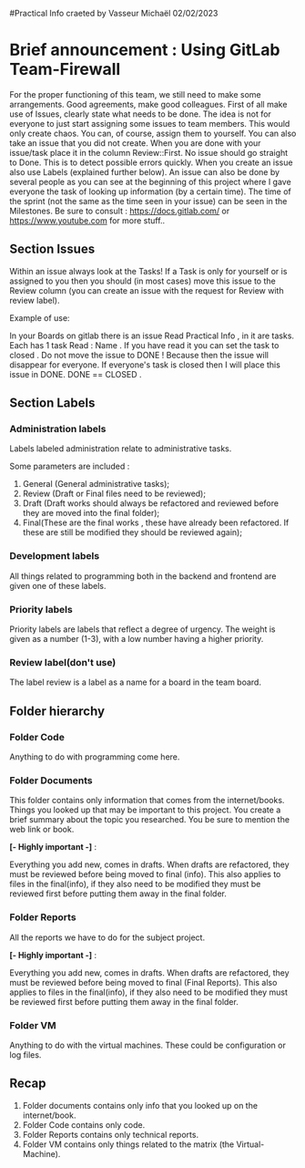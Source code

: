 #Practical Info craeted by Vasseur Michaël 02/02/2023

<h1>Brief announcement : Using GitLab Team-Firewall</h1>

For the proper functioning of this team, we still need to make some arrangements. Good agreements, make good colleagues.
First of all make use of Issues, clearly state what needs to be done. The idea is not for everyone to just start assigning some issues to team members. This would only create chaos. You can, of course, assign them to yourself. You can also take an issue that you did not create. When you are done with your issue/task place it in the column Review::First. No issue should go straight to Done. This is to detect possible errors quickly. When you create an issue also use Labels (explained further below). An issue can also be done by several people as you can see at the beginning of this project where I gave everyone the task of looking up information (by a certain time). The time of the sprint (not the same as the time seen in your issue) can be seen in the Milestones. Be sure to consult : https://docs.gitlab.com/ or https://www.youtube.com for more stuff..

<h2>Section Issues</h2>

Within an issue always look at the Tasks! If a Task is only for yourself or is assigned to you then you should (in most cases) move this issue to the Review column (you can create an issue with the request for Review with review label).

Example of use: 

In your Boards on gitlab there is an issue Read Practical Info , in it are tasks. Each has 1 task Read : Name . If you have read it you can set the task to closed . Do not move the issue to DONE ! Because then the issue will disappear for everyone. If everyone's task is closed then I will place this issue in DONE. DONE == CLOSED .

<h2>Section Labels</h2>

<h3>Administration labels</h3>

Labels labeled administration relate to administrative tasks. 

Some parameters are included : 

1. General (General administrative tasks);
1. Review (Draft or Final files need to be reviewed);
1. Draft (Draft works should always be refactored and reviewed before they are moved into the final folder);
1. Final(These are the final works , these have already been refactored. If these are still be modified they should be reviewed again);



<h3>Development labels</h3>

All things related to programming both in the backend and frontend are given one of these labels.


<h3>Priority labels</h3> 

Priority labels are labels that reflect a degree of urgency. The weight is given as a number (1-3), with a low number having a higher priority.


<h3>Review label(don't use)</h3>

The label review is a label as a name for a board in the team board.


<h2>Folder hierarchy</h2>

<h3>Folder Code</h3>

Anything to do with programming come here.

<h3>Folder Documents</h3> 

This folder contains only information that comes from the internet/books. Things you looked up that may be important to this project. You create a brief summary about the topic you researched. You be sure to mention the web link or book. 

<b>[- Highly important -]</b> : 

Everything you add new, comes in drafts. When drafts are refactored, they must be reviewed before being moved to final (info). This also applies to files in the final(info), if they also need to be modified they must be reviewed first before putting them away in the final folder.

<h3>Folder Reports</h3>

All the reports we have to do for the subject project. 

<b> [- Highly important -]</b> : 

Everything you add new, comes in drafts. When drafts are refactored, they must be reviewed before being moved to final (Final Reports). This also applies to files in the final(info), if they also need to be modified they must be reviewed first before putting them away in the final folder.

<h3>Folder VM</h3> 

Anything to do with the virtual machines. These could be configuration or log files. 


<h2>Recap</h2> 

1. Folder documents contains only info that you looked up on the internet/book. 
2. Folder Code contains only code.
3. Folder Reports contains only technical reports.
4. Folder VM contains only things related to the matrix (the Virtual-Machine).



